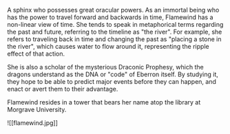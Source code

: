 A sphinx who possesses great oracular powers. As an immortal being who has the power to travel forward and backwards in time, Flamewind has a non-linear view of time. She tends to speak in metaphorical terms regarding the past and future, referring to the timeline as "the river". For example, she refers to traveling back in time and changing the past as "placing a stone in the river", which causes water to flow around it, representing the ripple effect of that action.

She is also a scholar of the mysterious Draconic Prophesy, which the dragons understand as the DNA or "code" of Eberron itself. By studying it, they hope to be able to predict major events before they can happen, and enact or avert them to their advantage.

Flamewind resides in a tower that bears her name atop the library at Morgrave University.


![[flamewind.jpg]]
